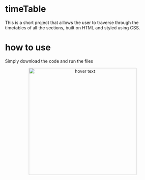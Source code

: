 # timeTable
This is a short project that alllows the user to traverse through the timetables of all the sections, built on HTML and styled using CSS.

# how to use
Simply download the code and run the files

<p align="center">
  <img src="\Users\Gaurav\Documents\multimedia\timetable\screenshots" width="350" title="hover text">
</p>
